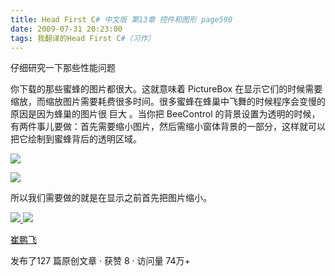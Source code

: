```yaml
---
title: Head First C# 中文版 第13章 控件和图形 page590
date: 2009-07-31 20:23:00
tags: 我翻译的Head First C#（习作）
---
```

仔细研究一下那些性能问题

  

你下载的那些蜜蜂的图片都很大。这就意味着  PictureBox
在显示它们的时候需要缩放，而缩放图片需要耗费很多时间。很多蜜蜂在蜂巢中飞舞的时候程序会变慢的原因是因为蜂巢的图片很  巨大  。当你把
BeeControl  的背景设置为透明的时候，有两件事儿要做：首先需要缩小图片，然后需缩小窗体背景的一部分，这样就可以把它绘制到蜜蜂背后的透明区域。

  

![](https://p-blog.csdn.net/images/p_blog_csdn_net/cuipengfei1/EntryImages/20090731/2009-07-31_20-13-45.jpg)

![](https://p-blog.csdn.net/images/p_blog_csdn_net/cuipengfei1/EntryImages/20090731/2009-07-31_20-16-34.jpg)

所以我们需要做的就是在显示之前首先把图片缩小。



[ ![](https://profile.csdnimg.cn/5/2/5/3_cuipengfei1)
![](https://g.csdnimg.cn/static/user-reg-year/1x/11.png)
](https://blog.csdn.net/cuipengfei1)

[ 崔鹏飞 ](https://blog.csdn.net/cuipengfei1)

发布了127 篇原创文章  ·  获赞 8  ·  访问量 74万+

